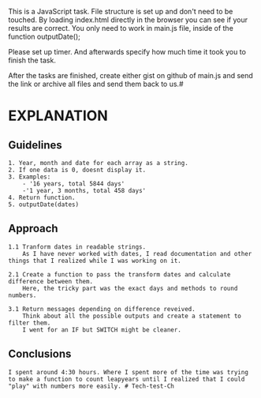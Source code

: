 This is a JavaScript task.
File structure is set up and don't need to be touched. By loading index.html directly in the browser you can see if your results are correct.
You only need to work in main.js file, inside of the function outputDate();

Please set up timer. And afterwards specify how much time it took you to finish the task.

After the tasks are finished, create either gist on github of main.js and send the link or archive all files and send them back to us.#




# EXPLANATION

## Guidelines

    1. Year, month and date for each array as a string.
    2. If one data is 0, doesnt display it.
    3. Examples:
        - '16 years, total 5844 days'
        -'1 year, 3 months, total 458 days'
    4. Return function.
    5. outputDate(dates)

## Approach

    1.1 Tranform dates in readable strings.
        As I have never worked with dates, I read documentation and other things that I realized while I was working on it.
    
    2.1 Create a function to pass the transform dates and calculate difference between them.
        Here, the tricky part was the exact days and methods to round numbers.

    3.1 Return messages depending on difference reveived.
        Think about all the possible outputs and create a statement to filter them.
        I went for an IF but SWITCH might be cleaner.

## Conclusions

    I spent around 4:30 hours. Where I spent more of the time was trying to make a function to count leapyears until I realized that I could "play" with numbers more easily. #   T e c h - t e s t - C h  
 